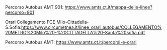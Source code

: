 Percorso Autobus AMT 901: https://www.amts.ct.it/mappa-delle-linee?percorso=901

Orari Collegamento FCE Milo-Cittadella-S.Sofia:https://www.circumetnea.it/linee_orari_autobus/COLLEGAMENTO%20METRO%20Milo%20-%20CITTADELLA%20-Santa%20sofia.pdf

Percorso Autobus AMT: https://www.amts.ct.it/percorsi-e-orari
